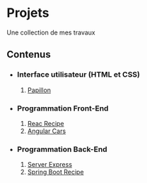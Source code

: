 # Projets
Une collection de mes travaux

## Contenus
* ### Interface utilisateur (HTML et CSS)
  1. [Papillon]()
* ### Programmation Front-End
  1. [Reac Recipe]()
  2. [Angular Cars](https://github.com/jewathe/Projects/blob/main/angular-cars)
* ### Programmation Back-End
  1. [Server Express]()
  2. [Spring Boot Recipe]()
